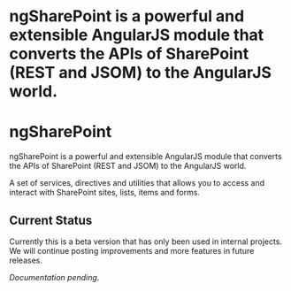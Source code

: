 
  ngSharePoint is a powerful and extensible AngularJS module that converts the APIs of SharePoint (REST and JSOM) to the AngularJS world.
=======
ngSharePoint
=============

ngSharePoint is a powerful and extensible AngularJS module that converts the APIs of SharePoint (REST and JSOM) to the AngularJS world.

A set of services, directives and utilities that allows you to access and interact with SharePoint sites, lists, items and forms.

Current Status
--------------
Currently this is a beta version that has only been used in internal projects. We will continue posting improvements and more features in future releases.


*Documentation pending*.
